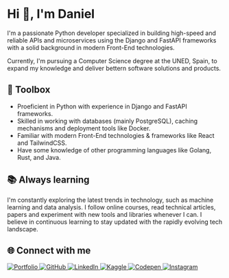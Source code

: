 # Hi 👋, I'm Daniel

I'm a passionate Python developer specialized in building high-speed and reliable APIs and microservices using the Django and FastAPI frameworks with a solid background in modern Front-End technologies.

Currently, I'm pursuing a Computer Science degree at the UNED, Spain, to expand my knowledge and deliver bettern software solutions and products.

## 🧰 Toolbox

- Proeficient in Python with experience in Django and FastAPI frameworks.
- Skilled in working with databases (mainly PostgreSQL), caching mechanisms and deployment tools like Docker.
- Familiar with modern Front-End technologies & frameworks like React and TailwindCSS.
- Have some knowledge of other programming languages like Golang, Rust, and Java.

## 📚 Always learning

I'm constantly exploring the latest trends in technology, such as machine learning and data analysis. I follow online courses, read technical articles, papers and experiment with new tools and libraries whenever I can. I believe in continuous learning to stay updated with the rapidly evolving tech landscape.

## 🌐 Connect with me

<a href="https://daniarlert.com" target="_blank">
<img src=https://img.shields.io/badge/website-000.svg?&style=for-the-badge&logo=google-chrome&logoColor=white alt="Portfolio" style="margin-bottom: 5px;" />
</a>
<a href="https://github.com/daniarlert" target="_blank">
<img src=https://img.shields.io/badge/github-000.svg?&style=for-the-badge&logo=github&logoColor=white alt="GitHub" style="margin-bottom: 5px;" />
</a>
<a href="https://www.linkedin.com/in/daniel-zaragoza-4395b4260/" target="_blank">
<img src=https://img.shields.io/badge/linkedin-000.svg?&style=for-the-badge&logo=linkedin&logoColor=white alt="LinkedIn" style="margin-bottom: 5px;" />
</a>
<a href="https://www.kaggle.com/daniarlert" target="_blank">
<img src=https://img.shields.io/badge/kaggle-%23000000.svg?&style=for-the-badge&logo=kaggle&logoColor=white alt="Kaggle" style="margin-bottom: 5px;" />
</a>
<a href="https://codepen.com/danielarlert" target="_blank">
<img src=https://img.shields.io/badge/codepen-%23131417.svg?&style=for-the-badge&logo=codepen&logoColor=white alt="Codepen" style="margin-bottom: 5px;" />
</a>
<a href="https://instagram.com/daniarlert" target="_blank">
<img src=https://img.shields.io/badge/instagram-%23000000.svg?&style=for-the-badge&logo=instagram&logoColor=white alt="Instagram" style="margin-bottom: 5px;" />
</a>
